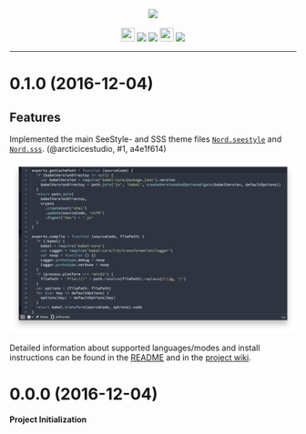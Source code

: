 <p align="center"><img src="https://cdn.rawgit.com/arcticicestudio/nord-coda/develop/src/assets/nord-coda-banner.svg"/></p>

<p align="center"><img src="https://assets-cdn.github.com/favicon.ico" width=24 height=24/> <a href="https://github.com/arcticicestudio/nord-coda/releases/latest"><img src="https://img.shields.io/github/release/arcticicestudio/nord-coda.svg?style=flat-square"/></a> <a href="https://github.com/arcticicestudio/nord/releases/tag/v0.2.0"><img src="https://img.shields.io/badge/Nord-v0.2.0-88C0D0.svg?style=flat-square"/></a> <img src="https://panic.com/apple-touch-icon.png" width=24 height=24/> <a href="https://panic.com/coda"><img src="https://img.shields.io/badge/Coda-2.5+-A5FD32.svg?style=flat-square"/></a></p>

---

# 0.1.0 (2016-12-04)
## Features
Implemented the main SeeStyle- and SSS theme files [`Nord.seestyle`](https://github.com/arcticicestudio/nord-coda/blob/develop/src/Nord.seestyle) and [`Nord.sss`](https://github.com/arcticicestudio/nord-coda/blob/develop/src/Nord.sss). (@arcticicestudio, #1, a4e1f614)

![](https://raw.githubusercontent.com/arcticicestudio/nord-coda/develop/src/assets/scrot-lang-javascript.png)

Detailed information about supported languages/modes and install instructions can be found in the [README](https://github.com/arcticicestudio/nord-coda/blob/develop/README.md#installation) and in the [project wiki](https://github.com/arcticicestudio/nord-coda/wiki).

# 0.0.0 (2016-12-04)
**Project Initialization**
